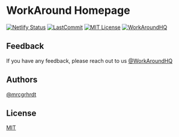 # WorkAround Homepage

[![Netlify Status](https://api.netlify.com/api/v1/badges/0f233871-6eb8-4eb8-986c-fce0428c890a/deploy-status)](https://app.netlify.com/sites/workaround/deploys)
[![LastCommit](https://img.shields.io/github/last-commit/WorkAroundWorld/WorkAroundHQ?label=Last%20commit&logo=Github&color=ffffff)](https://github.com/WorkAroundHQ/WorkAroundHQ)
[![MIT License](https://img.shields.io/apm/l/atomic-design-ui.svg?label=License&color=ffffff)](https://github.com/WorkAroundHQ/WorkAroundHQ/blob/main/LICENSE)
[![WorkAroundHQ](https://img.shields.io/twitter/follow/workaroundhq?label=Follow)](https://twitter.com/workaroundhq)

## Feedback

If you have any feedback, please reach out to us [@WorkAroundHQ](https://twitter.com/workaroundhq)

## Authors

[@mrcgrhrdt](https://www.github.com/mrcgrhrdt)

## License

[MIT](https://github.com/WorkAroundWorld/WorkAroundHQ/blob/main/LICENSE)
